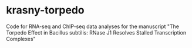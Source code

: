 # krasny-torpedo
Code for RNA-seq and ChIP-seq data analyses for the manuscript "The Torpedo Effect in Bacillus subtilis: RNase J1 Resolves Stalled Transcription Complexes"
##